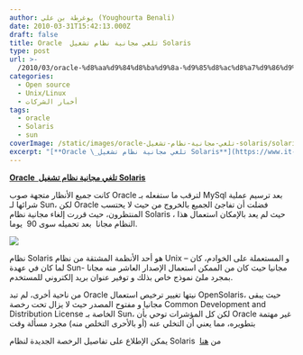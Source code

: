 ```yaml
---
author: يوغرطة بن علي (Youghourta Benali)
date: 2010-03-31T15:42:13.000Z
draft: false
title: Oracle  تلغي مجانية نظام تشغيل Solaris
type: post
url: >-
  /2010/03/oracle-%d8%aa%d9%84%d8%ba%d9%8a-%d9%85%d8%ac%d8%a7%d9%86%d9%8a%d8%a9-%d9%86%d8%b8%d8%a7%d9%85-%d8%aa%d8%b4%d8%ba%d9%8a%d9%84-solaris/
categories:
  - Open source
  - Unix/Linux
  - أخبار الشركات
tags:
  - oracle
  - Solaris
  - sun
coverImage: /static/images/oracle-تلغي-مجانية-نظام-تشغيل-solaris/solaris_logo.png
excerpt: "[**Oracle \_تلغي مجانية نظام تشغيل Solaris**](https://www.it-scoop.com/2010/03/oracle-%d8%aa%d9%84%d8%ba%d9%8a-%d9%85%d8%ac%d8%a7%d9%86%d9%8a%d8%a9-%d9%86%d8%b8%d8%a7%d9%85-%d8%aa%d8%b4%d8%ba%d9%8a%d9%84-solaris/)\n\nكانت جميع الأنظار متجهة صوب Oracle لترقب ما ستفعله بـ MySql بعد ترسيم عملية شرائها لـ Sun، لكن Oracle فضلت أن تفاجئ الجميع بالخروج من حيث لا يحتسب المنتظرون، حيث قررت إلغاء مجانية نظام Solaris"
---
```

[**Oracle  تلغي مجانية نظام تشغيل Solaris**](https://www.it-scoop.com/2010/03/oracle-%d8%aa%d9%84%d8%ba%d9%8a-%d9%85%d8%ac%d8%a7%d9%86%d9%8a%d8%a9-%d9%86%d8%b8%d8%a7%d9%85-%d8%aa%d8%b4%d8%ba%d9%8a%d9%84-solaris/)

كانت جميع الأنظار متجهة صوب Oracle لترقب ما ستفعله بـ MySql بعد ترسيم عملية شرائها لـ Sun، لكن Oracle فضلت أن تفاجئ الجميع بالخروج من حيث لا يحتسب المنتظرون، حيث قررت إلغاء مجانية نظام Solaris ، حيث لم يعد بالإمكان استعمال هذا النظام مجانا  بعد تحميله سوى 90  يوما.

![](/static/images/oracle-تلغي-مجانية-نظام-تشغيل-solaris/solaris_logo.png)

نظام Solaris هو أحد الأنظمة المشتقة من نظام Unix و المستعملة على الخوادم، كان –لما كان في عهدة Sun- مجانيا حيث كان من الممكن استعمال الإصدار العاشر منه مجانا بمجرد ملئ نموذج خاص بذلك و توفير عنوان بريد إلكتروني للمستخدم.

من ناحية أخرى، لم تبد Oracle نيتها تغيير ترخيص استعمال OpenSolaris، حيث يبقى مجانيا و مفتوح المصدر حيث لا يزال تحت رخصة Common Development and Distribution License الخاصة بـ Sun، لكن كل المؤشرات توحي بأن Oracle غير مهتمة بتطويره، مما يعني أن التخلي عنه (أو بالأحرى التخلص منه) مجرد مسألة وقت

يمكن الإطلاع على تفاصيل الرخصة الجديدة لنظام Solaris  من [هنا](http://www.sun.com/software/solaris/popup.jsp?info=17)
